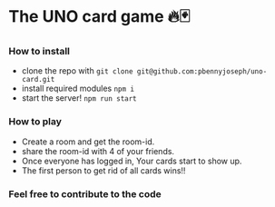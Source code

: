 # The UNO card game 🔥🃏

### How to install
  - clone the repo with `git clone git@github.com:pbennyjoseph/uno-card.git`
  - install required modules `npm i`
  - start the server! `npm run start`

### How to play
- Create a room and get the room-id.
- share the room-id with 4 of your friends.
- Once everyone has logged in, Your cards start to show up.
- The first person to get rid of all cards wins!! 

### Feel free to contribute to the code
